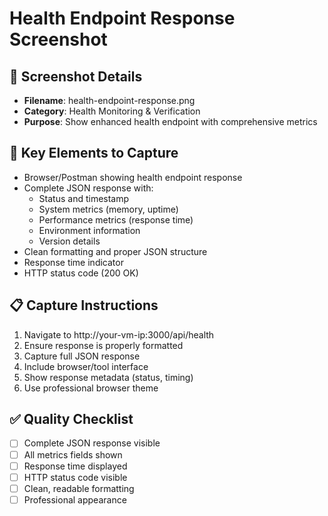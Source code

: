 # Health Endpoint Response Screenshot

## 📸 Screenshot Details
- **Filename**: health-endpoint-response.png
- **Category**: Health Monitoring & Verification
- **Purpose**: Show enhanced health endpoint with comprehensive metrics

## 🎯 Key Elements to Capture
- Browser/Postman showing health endpoint response
- Complete JSON response with:
  - Status and timestamp
  - System metrics (memory, uptime)
  - Performance metrics (response time)
  - Environment information
  - Version details
- Clean formatting and proper JSON structure
- Response time indicator
- HTTP status code (200 OK)

## 📋 Capture Instructions
1. Navigate to http://your-vm-ip:3000/api/health
2. Ensure response is properly formatted
3. Capture full JSON response
4. Include browser/tool interface
5. Show response metadata (status, timing)
6. Use professional browser theme

## ✅ Quality Checklist
- [ ] Complete JSON response visible
- [ ] All metrics fields shown
- [ ] Response time displayed
- [ ] HTTP status code visible
- [ ] Clean, readable formatting
- [ ] Professional appearance
